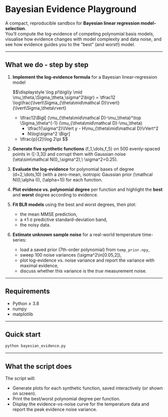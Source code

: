 # Bayesian Evidence Playground

A compact, reproducible sandbox for **Bayesian linear regression model-selection**.  
You’ll compute the log-evidence of competing polynomial basis models, visualise how evidence changes with model complexity and data noise, and see how evidence guides you to the “best” (and worst!) model.

---

## What we do - step by step

1. **Implement the log-evidence formula** for a Bayesian linear-regression model  
   <!--  ↑ two trailing spaces = line break -->

    $$\displaystyle
    \log p\!\bigl(y \mid \mu_\theta,\Sigma_\theta,\sigma^2\bigr)
      = \tfrac12 \log\frac{\lvert\Sigma_{\theta\mid\mathcal D}\rvert}{\lvert\Sigma_\theta\rvert}
      - \tfrac12\Bigl[
          (\mu_{\theta\mid\mathcal D}-\mu_\theta)^\top
          \Sigma_\theta^{-1}
          (\mu_{\theta\mid\mathcal D}-\mu_\theta)
          + \tfrac1{\sigma^2}\lVert y - H\mu_{\theta\mid\mathcal D}\rVert^2
          + N\log\sigma^2
        \Bigr]
      - \tfrac{p}{2}\log 2\pi
    $$

2. **Generate five synthetic functions** \(f_1,\dots,f_5\) on 500 evenly-spaced points in \([-3,3]\) and corrupt them with Gaussian noise \(\eta\sim\mathcal N(0,\,\sigma^2),\ \sigma^2=0.25\).

3. **Evaluate the log-evidence** for polynomial bases of degree \(d=2,\dots,10\) (with a zero-mean, isotropic Gaussian prior \(\mathcal N(0,\alpha I)\), \(\alpha=1\)) for each function.

4. **Plot evidence vs. polynomial degree** per function and highlight the **best** and **worst** degree according to evidence.

5. **Fit BLR models** using the best and worst degrees, then plot:
   * the mean MMSE prediction,
   * a ±1 σ predictive standard-deviation band,
   * the noisy data.

6. **Estimate unknown sample noise** for a real-world temperature time-series:  
   * load a saved prior (7th-order polynomial) from `temp_prior.npy`,
   * sweep 100 noise variances \(\sigma^2\in[0.05,2]\),
   * plot log-evidence vs. noise variance and report the variance with maximal evidence,
   * discuss whether this variance is the *true* measurement noise.

---

## Requirements

* Python ≥ 3.8  
* numpy  
* matplotlib  

---

## Quick start

```bash
python bayesian_evidence.py
```

---

## What the script does

The script will:

* Generate plots for each synthetic function, saved interactively (or shown on screen).
* Print the best/worst polynomial degree per function.
* Display the evidence-vs-noise curve for the temperature data and report the peak evidence noise variance.


